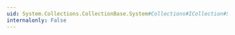```yaml
---
uid: System.Collections.CollectionBase.System#Collections#ICollection#SyncRoot
internalonly: False
---
```

